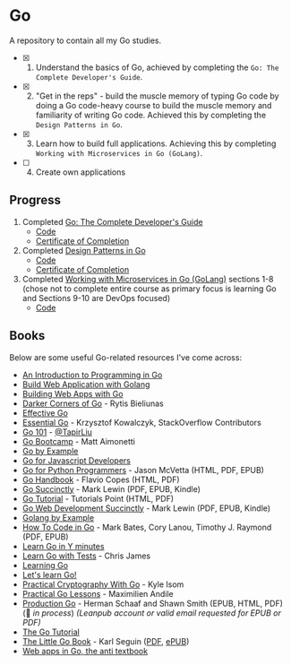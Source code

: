 # Go

A repository to contain all my Go studies.

- [x] 1. Understand the basics of Go, achieved by completing the `Go: The Complete Developer's Guide`.
- [x] 2. "Get in the reps" - build the muscle memory of typing Go code by doing a Go code-heavy course to build the muscle memory and familiarity of writing Go code. Achieved this by completing the `Design Patterns in Go`.
- [x] 3. Learn how to build full applications. Achieving this by completing `Working with Microservices in Go (GoLang)`.
- [ ] 4. Create own applications

## Progress

1. Completed [Go: The Complete Developer's Guide](https://www.udemy.com/course/go-the-complete-developers-guide/)
   - [Code](https://github.com/samueljacobs98/go/tree/master/Go%20the%20complete%20developers%20guide)
   - [Certificate of Completion](https://github.com/samueljacobs98/go/blob/master/certificates/go-cert.pdf)
2. Completed [Design Patterns in Go](https://www.udemy.com/course/design-patterns-go/)
   - [Code](https://github.com/samueljacobs98/go/tree/master/design%20patterns%20in%20go)
   - [Certificate of Completion](https://github.com/samueljacobs98/go/blob/master/certificates/design-patterns-in-go-cert.pdf)
3. Completed [Working with Microservices in Go (GoLang)](https://www.udemy.com/course/working-with-microservices-in-go/) sections 1-8 (chose not to complete entire course as primary focus is learning Go and Sections 9-10 are DevOps focused)
   - [Code](https://github.com/samueljacobs98/go/tree/master/go-micro)

## Books

Below are some useful Go-related resources I've come across:

- [An Introduction to Programming in Go](http://www.golang-book.com)
- [Build Web Application with Golang](https://astaxie.gitbooks.io/build-web-application-with-golang/content/en/)
- [Building Web Apps with Go](https://codegangsta.gitbooks.io/building-web-apps-with-go/content/)
- [Darker Corners of Go](https://rytisbiel.com/2021/03/06/darker-corners-of-go/) - Rytis Bieliunas
- [Effective Go](https://golang.org/doc/effective_go.html)
- [Essential Go](https://www.programming-books.io/essential/go/) - Krzysztof Kowalczyk, StackOverflow Contributors
- [Go 101](https://go101.org/article/101.html) - [@TapirLiu](https://twitter.com/TapirLiu)
- [Go Bootcamp](http://www.golangbootcamp.com/book) - Matt Aimonetti
- [Go by Example](https://gobyexample.com)
- [Go for Javascript Developers](https://github.com/bulim/go-for-javascript-developers)
- [Go for Python Programmers](https://golang-for-python-programmers.readthedocs.io/en/latest) - Jason McVetta (HTML, PDF, EPUB)
- [Go Handbook](https://thevalleyofcode.com/go/) - Flavio Copes (HTML, PDF)
- [Go Succinctly](https://www.syncfusion.com/succinctly-free-ebooks/go-succinctly) - Mark Lewin (PDF, EPUB, Kindle)
- [Go Tutorial](http://www.tutorialspoint.com/go/) - Tutorials Point (HTML, PDF)
- [Go Web Development Succinctly](https://www.syncfusion.com/succinctly-free-ebooks/go-web-development) - Mark Lewin (PDF, EPUB, Kindle)
- [Golang by Example](https://golangbyexample.com)
- [How To Code in Go](https://www.digitalocean.com/community/books/how-to-code-in-go-ebook) - Mark Bates, Cory Lanou, Timothy J. Raymond (PDF, EPUB)
- [Learn Go in Y minutes](https://learnxinyminutes.com/docs/go/)
- [Learn Go with Tests](https://quii.gitbook.io/learn-go-with-tests/) - Chris James
- [Learning Go](https://miek.nl/go/)
- [Let's learn Go!](http://go-book.readthedocs.io/en/latest/)
- [Practical Cryptography With Go](https://leanpub.com/gocrypto/read) - Kyle Isom
- [Practical Go Lessons](https://www.practical-go-lessons.com) - Maximilien Andile
- [Production Go](https://leanpub.com/productiongo/read) - Herman Schaaf and Shawn Smith (EPUB, HTML, PDF) (:construction: _in process_) _(Leanpub account or valid email requested for EPUB or PDF)_
- [The Go Tutorial](http://tour.golang.org)
- [The Little Go Book](https://github.com/karlseguin/the-little-go-book) - Karl Seguin ([PDF](https://www.openmymind.net/assets/go/go.pdf), [ePUB](https://www.openmymind.net/assets/go/go.epub))
- [Web apps in Go, the anti textbook](https://github.com/thewhitetulip/web-dev-golang-anti-textbook/)

